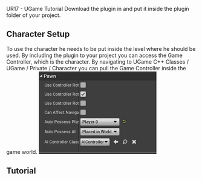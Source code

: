 UR17 - UGame Tutorial
Download the plugin in and put it inside the plugin folder of your project.

## Character Setup
To use the character he needs to be put inside the level where he should be used. By including the plugin to your project you can access the Game Controller, which is the character. By navigating to UGame C++ Classes / UGame / Private / Character you can pull the Game Controller inside the game world.
![](CharacterPawn.JPG "Character Setup")  


## Tutorial

